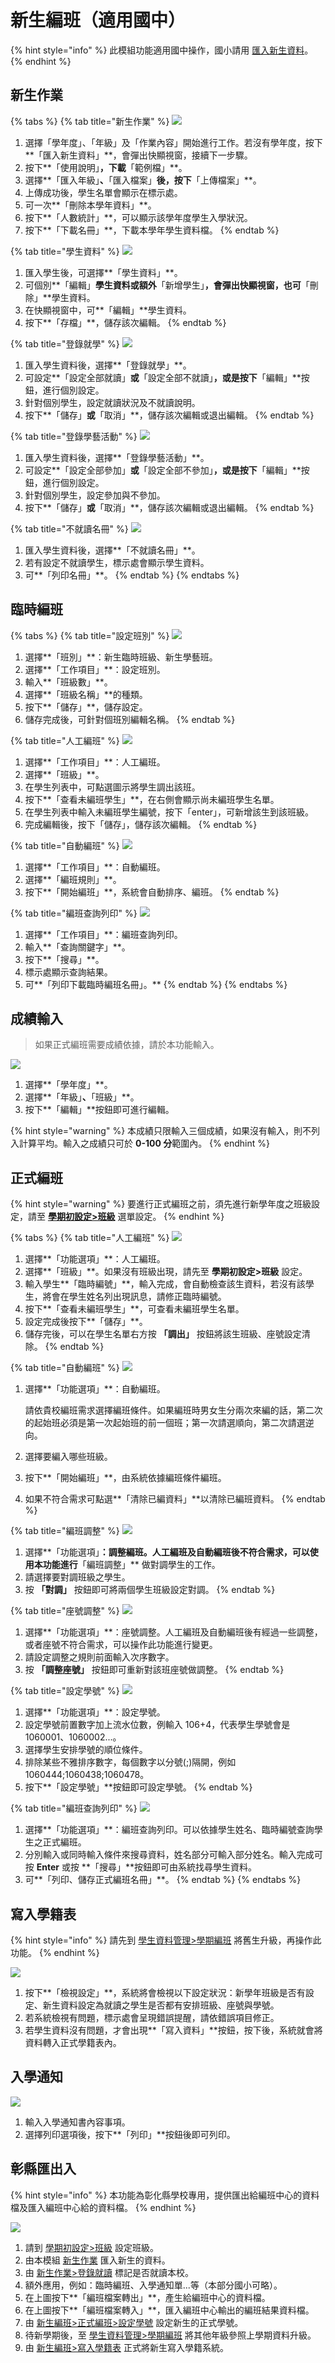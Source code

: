 # 新生編班（適用國中）

{% hint style="info" %}
此模組功能適用國中操作，國小請用 [匯入新生資料](sheng-liao-guan-li.md#ru-xin-sheng-liao)。
{% endhint %}

## 新生作業

{% tabs %}
{% tab title="新生作業" %}
![](../.gitbook/assets/stud-list1.png)

1. 選擇「學年度」、「年級」及「作業內容」開始進行工作。若沒有學年度，按下**「匯入新生資料」**，會彈出快顯視窗，接續下一步驟。
2. 按下**「使用說明」**，下載**「範例檔」**。
3. 選擇**「匯入年級」**、**「匯入檔案」**後，按下**「上傳檔案」**。
4. 上傳成功後，學生名單會顯示在標示處。
5. 可一次**「刪除本學年資料」**。
6. 按下**「人數統計」**，可以顯示該學年度學生入學狀況。
7. 按下**「下載名冊」**，下載本學年學生資料檔。
{% endtab %}

{% tab title="學生資料" %}
![](../.gitbook/assets/stud-list2.png)

1. 匯入學生後，可選擇**「學生資料」**。
2. 可個別**「編輯」**學生資料或額外**「新增學生」**，會彈出快顯視窗，也可**「刪除」**學生資料。
3. 在快顯視窗中，可**「編輯」**學生資料。
4. 按下**「存檔」**，儲存該次編輯。
{% endtab %}

{% tab title="登錄就學" %}
![](../.gitbook/assets/stud-list3.png)

1. 匯入學生資料後，選擇**「登錄就學」**。
2. 可設定**「設定全部就讀」**或**「設定全部不就讀」**，或是按下**「編輯」**按鈕，進行個別設定。
3. 針對個別學生，設定就讀狀況及不就讀說明。
4. 按下**「儲存」**或**「取消」**，儲存該次編輯或退出編輯。
{% endtab %}

{% tab title="登錄學藝活動" %}
![](../.gitbook/assets/stud-list4.png)

1. 匯入學生資料後，選擇**「登錄學藝活動」**。
2. 可設定**「設定全部參加」**或**「設定全部不參加」**，或是按下**「編輯」**按鈕，進行個別設定。
3. 針對個別學生，設定參加與不參加。
4. 按下**「儲存」**或**「取消」**，儲存該次編輯或退出編輯。
{% endtab %}

{% tab title="不就讀名冊" %}
![](../.gitbook/assets/stud-list5.png)

1. 匯入學生資料後，選擇**「不就讀名冊」**。
2. 若有設定不就讀學生，標示處會顯示學生資料。
3. 可**「列印名冊」**。
{% endtab %}
{% endtabs %}

## 臨時編班

{% tabs %}
{% tab title="設定班別" %}
![](../.gitbook/assets/stud-list6.png)

1. 選擇**「班別」**：新生臨時班級、新生學藝班。
2. 選擇**「工作項目」**：設定班別。
3. 輸入**「班級數」**。
4. 選擇**「班級名稱」**的種類。
5. 按下**「儲存」**，儲存設定。
6. 儲存完成後，可針對個班別編輯名稱。
{% endtab %}

{% tab title="人工編班" %}
![](../.gitbook/assets/stud-list7.png)

1. 選擇**「工作項目」**：人工編班。
2. 選擇**「班級」**。
3. 在學生列表中，可點選圖示將學生調出該班。
4. 按下**「查看未編班學生」**，在右側會顯示尚未編班學生名單。
5. 在學生列表中輸入未編班學生編號，按下「enter」，可新增該生到該班級。
6. 完成編輯後，按下「儲存」，儲存該次編輯。
{% endtab %}

{% tab title="自動編班" %}
![](../.gitbook/assets/stud-list8.png)

1. 選擇**「工作項目」**：自動編班。
2. 選擇**「編班規則」**。
3. 按下**「開始編班」**，系統會自動排序、編班。
{% endtab %}

{% tab title="編班查詢列印" %}
![](../.gitbook/assets/stud-list9%20%281%29.png)

1. 選擇**「工作項目」**：編班查詢列印。
2. 輸入**「查詢關鍵字」**。
3. 按下**「搜尋」**。
4. 標示處顯示查詢結果。
5. 可**「列印下載臨時編班名冊」。**
{% endtab %}
{% endtabs %}

## 成績輸入

> 如果正式編班需要成績依據，請於本功能輸入。

![](../.gitbook/assets/input-score.png)

1. 選擇**「學年度」**。
2. 選擇**「年級」**、**「班級」**。
3. 按下**「編輯」**按鈕即可進行編輯。

{% hint style="warning" %}
本成績只限輸入三個成績，如果沒有輸入，則不列入計算平均。輸入之成績只可於 **0-100 分**範圍內。
{% endhint %}

## 正式編班

{% hint style="warning" %}
要進行正式編班之前，須先進行新學年度之班級設定，請至 [**學期初設定&gt;班級**](qi-chu-ding.md#2-ban) 選單設定。
{% endhint %}

{% tabs %}
{% tab title="人工編班" %}
![](../.gitbook/assets/formal-class2.png)

1. 選擇**「功能選項」**：人工編班。
2. 選擇**「班級」**。如果沒有班級出現，請先至 **學期初設定&gt;班級** 設定。
3. 輸入學生**「臨時編號」**，輸入完成，會自動檢查該生資料，若沒有該學生，將會在學生姓名列出現訊息，請修正臨時編號。
4. 按下**「查看未編班學生」**，可查看未編班學生名單。
5. 設定完成後按下**「儲存」**。
6. 儲存完後，可以在學生名單右方按 **「調出」** 按鈕將該生班級、座號設定清除。
{% endtab %}

{% tab title="自動編班" %}
![](../.gitbook/assets/formal-class3.png)

1. 選擇**「功能選項」**：自動編班。

   請依貴校編班需求選擇編班條件。如果編班時男女生分兩次來編的話，第二次的起始班必須是第一次起始班的前一個班；第一次請選順向，第二次請選逆向。

2. 選擇要編入哪些班級。
3. 按下**「開始編班」**，由系統依據編班條件編班。
4. 如果不符合需求可點選**「清除已編資料」**以清除已編班資料。
{% endtab %}

{% tab title="編班調整" %}
![](../.gitbook/assets/formal-class4.png)

1. 選擇**「功能選項」**：調整編班。人工編班及自動編班後不符合需求，可以使用本功能進行**「編班調整」** 做對調學生的工作。
2. 請選擇要對調班級之學生。
3. 按 **「對調」** 按鈕即可將兩個學生班級設定對調。
{% endtab %}

{% tab title="座號調整" %}
![](../.gitbook/assets/formal-class5.png)

1. 選擇**「功能選項」**：座號調整。人工編班及自動編班後有經過一些調整，或者座號不符合需求，可以操作此功能進行變更。
2. 請設定調整之規則前面輸入次序數字。
3. 按 **「調整座號」** 按鈕即可重新對該班座號做調整。
{% endtab %}

{% tab title="設定學號" %}
![](../.gitbook/assets/formal-class6.png)

1. 選擇**「功能選項」**：設定學號。
2. 設定學號前置數字加上流水位數，例輸入 106+4，代表學生學號會是 1060001、1060002...。
3. 選擇學生安排學號的順位條件。
4. 排除某些不雅排序數字，每個數字以分號\(;\)隔開，例如 1060444;1060438;1060478。
5. 按下**「設定學號」**按鈕即可設定學號。
{% endtab %}

{% tab title="編班查詢列印" %}
![](../.gitbook/assets/formal-class7.png)

1. 選擇**「功能選項」**：編班查詢列印。可以依據學生姓名、臨時編號查詢學生之正式編班。
2. 分別輸入或同時輸入條件來搜尋資料，姓名部分可輸入部分姓名。輸入完成可按 **Enter** 或按 **「搜尋」**按鈕即可由系統找尋學生資料。
3. 可**「列印、儲存正式編班名冊」**。
{% endtab %}
{% endtabs %}

## 寫入學籍表

{% hint style="info" %}
請先到 [學生資料管理&gt;學期編班](sheng-liao-guan-li.md#qi-ban) 將舊生升級，再操作此功能。
{% endhint %}

![](../.gitbook/assets/transform-data2.png)

1. 按下**「檢視設定」**，系統將會檢視以下設定狀況：新學年班級是否有設定、新生資料設定為就讀之學生是否都有安排班級、座號與學號。
2. 若系統檢視有問題，標示處會呈現錯誤提醒，請依錯誤項目修正。
3. 若學生資料沒有問題，才會出現**「寫入資料」**按鈕，按下後，系統就會將資料轉入正式學籍表內。

## 入學通知

![](../.gitbook/assets/notification.png)

1. 輸入入學通知書內容事項。
2. 選擇列印選項後，按下**「列印」**按鈕後即可列印。

## 彰縣匯出入

{% hint style="info" %}
本功能為彰化縣學校專用，提供匯出給編班中心的資料檔及匯入編班中心給的資料檔。
{% endhint %}

![](../.gitbook/assets/chc-output.png)

1. 請到 [學期初設定&gt;班級](qi-chu-ding.md#2-ban) 設定班級。
2. 由本模組 [新生作業](xin-sheng-ban-yong-zhong.md#xin-sheng-zuo) 匯入新生的資料。
3. 由 [新生作業&gt;登錄就讀](xin-sheng-ban-yong-zhong.md#xin-sheng-zuo) 標記是否就讀本校。
4. 額外應用，例如：臨時編班、入學通知單...等（本部分國小可略）。
5. 在上圖按下**「編班檔案轉出」**，產生給編班中心的資料檔。
6. 在上圖按下**「編班檔案轉入」**，匯入編班中心輸出的編班結果資料檔。
7. 由 [新生編班&gt;正式編班&gt;設定學號](xin-sheng-ban-yong-zhong.md#zheng-shi-ban) 設定新生的正式學號。
8. 待新學期後，至 [學生資料管理&gt;學期編班](sheng-liao-guan-li.md#qi-ban) 將其他年級參照上學期資料升級。
9. 由 [新生編班&gt;寫入學籍表](xin-sheng-ban-yong-zhong.md#ru-ji-biao) 正式將新生寫入學籍系統。

